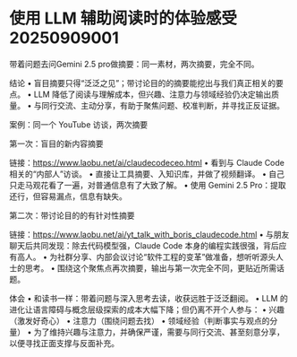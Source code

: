 # 使用 LLM 辅助阅读时的体验感受  20250909001

带着问题去问Gemini 2.5 pro做摘要：同一素材，两次摘要，完全不同。


结论
	•	盲目摘要只得“泛泛之见”；带讨论目的的摘要能挖出与我们真正相关的要点。
	•	LLM 降低了阅读与理解成本，但兴趣、注意力与领域经验仍决定输出质量。
	•	与同行交流、主动分享，有助于聚焦问题、校准判断，并寻找正反证据。

案例：同一个 YouTube 访谈，两次摘要

第一次：盲目的新内容摘要

链接：https://www.laobu.net/ai/claudecodeceo.html
	•	看到与 Claude Code 相关的“内部人”访谈。
	•	直接让工具摘要、入知识库，并做了视频翻译。
	•	自己只走马观花看了一遍，对普通信息有了大致了解。
	•	使用 Gemini 2.5 Pro：提取还行，但容易漏点，信息有缺失。

第二次：带讨论目的的有针对性摘要

链接：https://www.laobu.net/ai/yt_talk_with_boris_claudecode.html
	•	与朋友聊天后共同发现：除去代码模型强，Claude Code 本身的编程实践很强，背后应有高人。
	•	为社群分享、内部会议讨论“软件工程的变革”做准备，想听听源头人士的思考。
	•	围绕这个聚焦点再次摘要，输出与第一次完全不同，更贴近所需话题。

体会
	•	和读书一样：带着问题与深入思考去读，收获远胜于泛泛翻阅。
	•	LLM 的进化让语言障碍与概念层级探索的成本大幅下降；但仍离不开个人参与：
	•	兴趣（激发好奇心）
	•	注意力（围绕问题去找）
	•	领域经验（判断事实与观点的分量）
	•	为了维持兴趣与注意力，并确保严谨，需要与同行交流、甚至刻意分享，以便寻找正面支撑与反面补充。